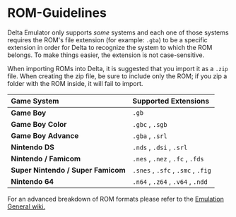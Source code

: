 # ROM-Guidelines

Delta Emulator only supports _some_ systems and each one of those systems requires the ROM's file extension \(for example: `.gba`\) to be a specific extension in order for Delta to recognize the system to which the ROM belongs. To make things easier, the extension is not case-sensitive.

When importing ROMs into Delta, it is suggested that you import it as a `.zip` file. When creating the zip file, be sure to include only the ROM; if you zip a folder with the ROM inside, it will fail to import.

| Game System | Supported Extensions |
| :--- | :--- |
| **Game Boy** | `.gb` |
| **Game Boy Color** | `.gbc` , `.sgb` |
| **Game Boy Advance** | `.gba` , `.srl` |
| **Nintendo DS** | `.nds` , `.dsi` , `.srl` |
| **Nintendo / Famicom** | `.nes` , `.nez` , `.fc` , `.fds` |
| **Super Nintendo / Super Famicom** | `.snes` , `.sfc` , `.smc` , `.fig` |
| **Nintendo 64** | `.n64` , `.z64` , `.v64` , `.ndd` |

For an advanced breakdown of ROM formats please refer to the [Emulation General wiki.](https://emulation.gametechwiki.com/index.php/List_of_filetypes)

